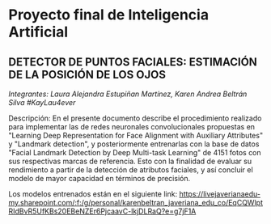 # Proyecto final de Inteligencia Artificial

## DETECTOR DE PUNTOS FACIALES: ESTIMACIÓN DE LA POSICIÓN DE LOS OJOS

_Integrantes: Laura Alejandra Estupiñan Martínez, Karen Andrea Beltrán Silva_
_#KayLau4ever_

Descripción: En el presente documento describe el procedimiento realizado para implementar las de redes neuronales convolucionales propuestas en 
"Learning Deep Representation for Face Alignment with Auxiliary Attributes" y "Landmark detection", y posteriormente entrenarlas con la base de datos 
"Facial Landmark Detection by Deep Multi-task Learning" de 4151 fotos con sus respectivas marcas de referencia. Esto con la finalidad de evaluar su 
rendimiento a partir de la detección de atributos faciales, y así concluir el modelo de mayor capacidad en términos de precisión.



Los modelos entrenados están en el siguiente link:
https://livejaverianaedu-my.sharepoint.com/:f:/g/personal/karenbeltran_javeriana_edu_co/EqCQWlptRIdBvR5UfKBs20EBeNZEr6PjcaavC-lkjDLRaQ?e=g7jF1A
